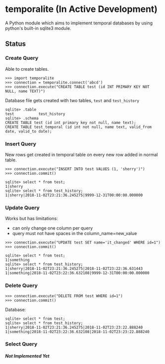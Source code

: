 # temporalite (In Active Development)
A Python module which aims to implement temporal databases by using python's built-in sqlite3 module.


## Status

### Create Query

Able to create tables.

```
>>> import temporalite
>>> connection = temporalite.connect('abcd')
>>> connection.execute("CREATE TABLE test (id INT PRIMARY KEY NOT NULL, name TEXT)")
```

Database file gets created with two tables, `test` and `test_history`

```
sqlite> .table
test           test_history
sqlite> .schema
CREATE TABLE test (id int primary key not null, name text);
CREATE TABLE test_temporal (id int not null, name text, valid_from date, valid_to date);
```

### Insert Query

New rows get created in temporal table on every new row added in normal table.

```
>>> connection.execute("INSERT INTO test VALUES (1, 'sherry')")
>>> connection.commit()
```

```
sqlite> select * from test;
1|sherry
sqlite> select * from test_history;
1|sherry|2018-11-02T23:21:36.245275|9999-12-31T00:00:00.000000
```

### Update Query

Works but has limitations:

- can only change one column per query
- query must not have spaces in the column_name=new_value

```
>>> connection.execute("UPDATE test SET name='it_changed' WHERE id=1")
>>> connection.commit()
```

```
sqlite> select * from test;
1|something
sqlite> select * from test_history;
1|sherry|2018-11-02T23:21:36.245275|2018-11-02T23:22:36.631443
1|something|2018-11-02T23:22:36.632108|9999-12-31T00:00:00.000000
```

### Delete Query

```
>>> connection.execute("DELETE FROM test WHERE id=1")
>>> connection.commit()
```

Database:

```
sqlite> select * from test;
sqlite> select * from test_history;
1|sherry|2018-11-02T23:21:36.245275|2018-11-02T23:23:22.888240
1|something|2018-11-02T23:22:36.632108|2018-11-02T23:23:22.888240
```

### Select Query

##### Not Implemented Yet

